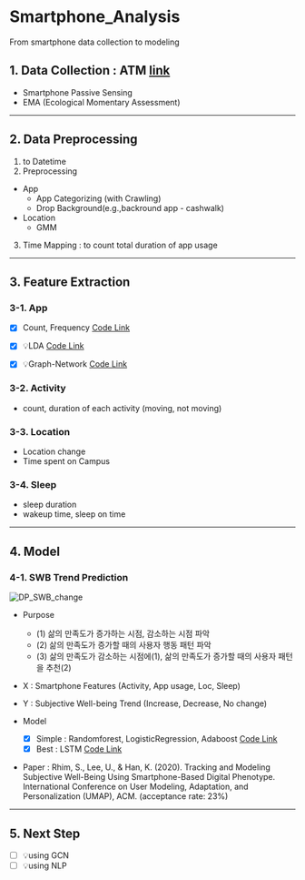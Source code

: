# Smartphone_Analysis
From smartphone data collection to modeling

## 1. Data Collection : ATM [link](https://github.com/sy2399/ATM_Automated-Time-Management)
- Smartphone Passive Sensing
- EMA (Ecological Momentary Assessment)


******
## 2. Data Preprocessing

1. to Datetime
2. Preprocessing
  - App 
    - App Categorizing (with Crawling)
    - Drop Background(e.g.,backround app - cashwalk) 
  - Location
    - GMM
3. Time Mapping : to count total duration of app usage

******
## 3. Feature Extraction
### 3-1. App
- [x] Count, Frequency  [Code Link](https://github.com/sy2399/Smartphone_Analysis/blob/master/Code/02.Feature%20Extraction/App_Features_1_Basic%20(count%2C%20frequency).ipynb, "code_link1")


- [x] 💡LDA [Code Link](https://github.com/sy2399/Smartphone_Analysis/blob/master/Code/02.Feature%20Extraction/App_Features_2_LDA%20(app%20to%20text).ipynb], "code_link2")
- [x] 💡Graph-Network [Code Link](https://github.com/sy2399/Smartphone_Analysis/blob/master/Code/02.Feature%20Extraction/App_Features_3_Graph(app%20to%20graph).ipynb], "code_link3")

### 3-2. Activity
- count, duration of each activity (moving, not moving)

### 3-3. Location
- Location change
- Time spent on Campus

### 3-4. Sleep
- sleep duration
- wakeup time, sleep on time

******
## 4. Model
### 4-1. SWB Trend Prediction 

![DP_SWB_change](https://user-images.githubusercontent.com/25919167/77882060-2be2c280-729b-11ea-9068-081062fef085.jpeg)

- Purpose
  - (1) 삶의 만족도가 증가하는 시점, 감소하는 시점 파악
  - (2) 삶의 만족도가 증가할 때의 사용자 행동 패턴 파악
  - (3) 삶의 만족도가 감소하는 시점에(1), 삶의 만족도가 증가할 때의 사용자 패턴을 추천(2)

- X : Smartphone Features (Activity, App usage, Loc, Sleep)
- Y : Subjective Well-being Trend (Increase, Decrease, No change)

- Model 
  - [x] Simple : Randomforest, LogisticRegression, Adaboost [Code Link](https://github.com/sy2399/Smartphone_Analysis/blob/master/Code/03.%20Modeling/00.%20%5BSWB%5DModel%20Simple.ipynb)
  - [x] Best : LSTM [Code Link](https://github.com/sy2399/Smartphone_Analysis/blob/master/Code/03.%20Modeling/01.%20%5BSWB%5DModel%20Deep.ipynb)

- Paper : Rhim, S., Lee, U., & Han, K. (2020). Tracking and Modeling Subjective Well-Being Using Smartphone-Based Digital Phenotype. International Conference on User Modeling, Adaptation, and Personalization (UMAP), ACM. (acceptance rate: 23%)   




******
## 5. Next Step
- [ ] 💡using GCN
- [ ] 💡using NLP
